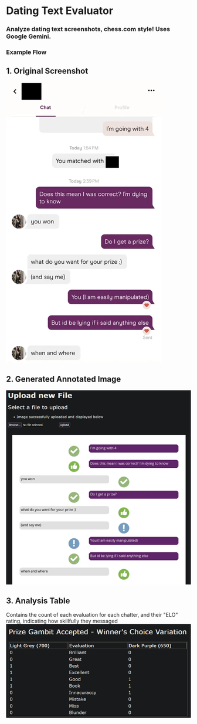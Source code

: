 # Dating Text Evaluator

### Analyze dating text screenshots, chess.com style! Uses Google Gemini.

### Example Flow ###
## 1. Original Screenshot ##
![alt text](https://raw.githubusercontent.com/elvis-p1/text-evaluator/refs/heads/main/examples/ex1.webp?token=GHSAT0AAAAAADHG52K2IMRUGB26TMU6YWWE2DR3WAA "Original Screenshot")
## 2. Generated Annotated Image ##
![alt text](https://raw.githubusercontent.com/elvis-p1/text-evaluator/refs/heads/main/examples/ex2.png?token=GHSAT0AAAAAADHG52K3U26BLQNGI44CQAIQ2DR3YRA "Annotated Image Generated")
## 3. Analysis Table ##
Contains the count of each evaluation for each chatter, and their "ELO" rating, indicating how skillfully they messaged<br />
![alt text](https://raw.githubusercontent.com/elvis-p1/text-evaluator/refs/heads/main/examples/ex3.png?token=GHSAT0AAAAAADHG52K22CR46RYG2WHFPBOY2DR3XVA "Analysis Table")